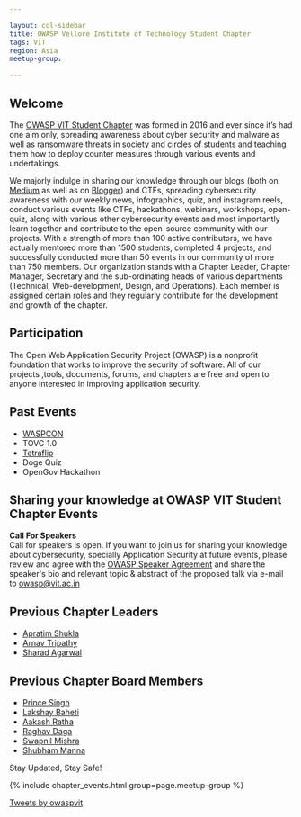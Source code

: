 ```yaml
---

layout: col-sidebar
title: OWASP Vellore Institute of Technology Student Chapter
tags: VIT
region: Asia
meetup-group:

---
```


## Welcome
The [OWASP VIT Student Chapter](https://owaspvit.com) was formed in 2016 and ever since it’s had one aim only, spreading awareness about cyber security and malware as well as ransomware threats in society and circles of students and teaching them how to deploy counter measures through various events and undertakings. 

We majorly indulge in sharing our knowledge through our blogs (both on [Medium](https://medium.owaspvit.com/) as well as on [Blogger](https://blog.owaspvit.com/)) and CTFs, spreading cybersecurity awareness with our weekly news, infographics, quiz, and instagram reels, conduct various events like CTFs, hackathons, webinars, workshops, open-quiz, along with various other cybersecurity events and most importantly learn together and contribute to the open-source community with our projects.
With a strength of more than 100 active contributors, we have actually mentored more than 1500 students, completed 4 projects, and successfully conducted more than 50 events in our community of more than 750 members. Our organization stands with a Chapter Leader, Chapter Manager, Secretary and the sub-ordinating heads of various departments (Technical, Web-development, Design, and Operations). Each member is assigned certain roles and they regularly contribute for the development and growth of the chapter.

## Participation
The Open Web Application Security Project (OWASP) is a nonprofit foundation that works to improve the security of software. All of our projects ,tools, documents, forums, and chapters are free and open to anyone interested in improving application security. 

## Past Events
<ul><li><a href="https://owaspvit.com/waspcon/">WASPCON</a></li><li>TOVC 1.0</li><li><a href="https://tetraflip.owaspvit.com/">Tetraflip</a></li><li>Doge Quiz</li><li>OpenGov Hackathon</li></ul>

## Sharing your knowledge at OWASP VIT Student Chapter Events
<b>Call For Speakers</b><br>
Call for speakers is open. If you want to join us for sharing your knowledge about cybersecurity, specially Application Security at future events, please review and agree with the [OWASP Speaker Agreement](https://owasp.org/www-policy/legal/speaker-agreement) and share the speaker's bio and relevant topic & abstract of the proposed talk via e-mail to <a>owasp@vit.ac.in</a>

## Previous Chapter Leaders
<ul><li><a href="https://www.linkedin.com/in/apratimshukla6/">Apratim Shukla</a></li><li><a href="https://www.linkedin.com/in/arnav-tripathy-202177173/">Arnav Tripathy</a></li><li><a href="https://www.linkedin.com/in/sharadagarwal1126/">Sharad Agarwal</a></li></ul>

## Previous Chapter Board Members
<ul><li><a href="https://www.linkedin.com/in/prince-singh-2749a5172/">Prince Singh</a></li><li><a href="https://www.linkedin.com/in/lakshay-baheti-b1a9a245/">Lakshay Baheti</a></li><li><a href="https://www.linkedin.com/in/aakash-ratha-72b552191/">Aakash Ratha</a></li><li><a href="https://www.linkedin.com/in/raghav-daga/">Raghav Daga</a></li><li><a href="https://www.linkedin.com/in/swapnil0115/">Swapnil Mishra</a></li><li><a href="https://www.linkedin.com/in/shubham-manna-163a31136/">Shubham Manna</a></li></ul>


Stay Updated, Stay Safe! 
<!--Next Meeting/Event  You should keep this section as it will populate your meetup events -->
{% include chapter_events.html group=page.meetup-group %}

<a class="twitter-timeline" data-width="1200" data-height="600" data-theme="light" href="https://twitter.com/owaspvit?ref_src=twsrc%5Etfw">Tweets by owaspvit</a> <script async src="https://platform.twitter.com/widgets.js" charset="utf-8"></script>
